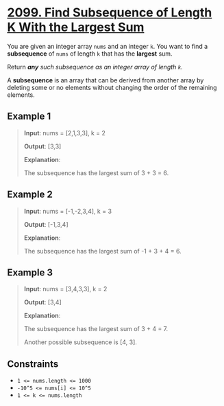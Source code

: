 # [2099. Find Subsequence of Length K With the Largest Sum](https://leetcode.com/problems/find-subsequence-of-length-k-with-the-largest-sum)

You are given an integer array `nums` and an integer `k`. You want to find a **subsequence** of `nums` of length `k` that has the **largest** sum.

Return ***any** such subsequence as an integer array of length `k`.*

A **subsequence** is an array that can be derived from another array by deleting some or no elements without changing the order of the remaining elements.

## Example 1

> **Input**: nums = [2,1,3,3], k = 2
>
> **Output**: [3,3]
>
> **Explanation**:
>
> The subsequence has the largest sum of 3 + 3 = 6.

## Example 2

> **Input**: nums = [-1,-2,3,4], k = 3
>
> **Output**: [-1,3,4]
>
> **Explanation**:
>
> The subsequence has the largest sum of -1 + 3 + 4 = 6.

## Example 3

> **Input**: nums = [3,4,3,3], k = 2
>
> **Output**: [3,4]
>
> **Explanation**:
>
> The subsequence has the largest sum of 3 + 4 = 7.
>
> Another possible subsequence is [4, 3].

## Constraints

- `1 <= nums.length <= 1000`
- `-10^5 <= nums[i] <= 10^5`
- `1 <= k <= nums.length`
